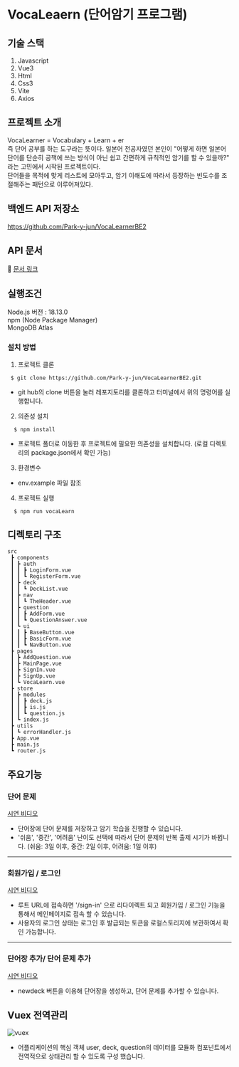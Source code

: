 # VocaLeaern (단어암기 프로그램)
## 기술 스택
1. Javascript
2. Vue3
3. Html
4. Css3
5. Vite
6. Axios
## 프로젝트 소개
VocaLearner = Vocabulary + Learn + er</br>
즉 단어 공부를 하는 도구라는 뜻이다. 일본어 전공자였던 본인이 "어떻게 하면 일본어 단어를 단순히 공책에 쓰는 방식이 아닌 쉽고 간편하게 규칙적인 암기를 할 수 있을까?" 라는 고민에서 시작된 프로젝트이다.</br>
단어들을 목적에 맞게 리스트에 모아두고, 암기 이해도에 따라서 등장하는 빈도수를 조절해주는 패턴으로 이루어져있다.
## 백엔드 API 저장소
https://github.com/Park-y-jun/VocaLearnerBE2
## API 문서
🔗 [문서 링크](https://honored-hare-249.notion.site/VocaLeaner-API-c722386c83eb4ea582df6697ea32c012?pvs=4)
## 실행조건
Node.js 버전 : 18.13.0<br>
npm (Node Package Manager)<br>
MongoDB Atlas
### 설치 방법
1. 프로젝트 클론

```
 $ git clone https://github.com/Park-y-jun/VocaLearnerBE2.git
```
- git hub의 clone 버튼을 눌러 레포지토리를 클론하고 터미널에서 위의 명령어를 실행합니다.

2. 의존성 설치
```
  $ npm install
```
- 프로젝트 폴더로 이동한 후 프로젝트에 필요한 의존성을 설치합니다. (로컬 디렉토리의 package.json에서 확인 가능)
  
3. 환경변수  
- env.example 파일 참조

4. 프로젝트 실행
```
  $ npm run vocaLearn
```  
## 디렉토리 구조
```
src
 ┣ components
 ┃ ┣ auth
 ┃ ┃ ┣ LoginForm.vue
 ┃ ┃ ┗ RegisterForm.vue
 ┃ ┣ deck
 ┃ ┃ ┗ DeckList.vue
 ┃ ┣ nav
 ┃ ┃ ┗ TheHeader.vue
 ┃ ┣ question
 ┃ ┃ ┣ AddForm.vue
 ┃ ┃ ┗ QuestionAnswer.vue
 ┃ ┗ ui
 ┃ ┃ ┣ BaseButton.vue
 ┃ ┃ ┣ BasicForm.vue
 ┃ ┃ ┗ NavButton.vue
 ┣ pages
 ┃ ┣ AddQuestion.vue
 ┃ ┣ MainPage.vue
 ┃ ┣ SignIn.vue
 ┃ ┣ SignUp.vue
 ┃ ┗ VocaLearn.vue
 ┣ store
 ┃ ┣ modules
 ┃ ┃ ┣ deck.js
 ┃ ┃ ┣ is.js
 ┃ ┃ ┗ question.js
 ┃ ┗ index.js
 ┣ utils
 ┃ ┗ errorHandler.js
 ┣ App.vue
 ┣ main.js
 ┗ router.js
```
## 주요기능 
### 단어 문제 
[시연 비디오](https://github.com/Park-y-jun/VocaLeaernwithVue/assets/112556759/9b25aadf-0c7a-4c0d-9668-6e54adb1e62c)

- 단어장에 단어 문제를 저장하고 암기 학습을 진행할 수 있습니다.
- '쉬움', '중간', '어려움' 난이도 선택에 따라서 단어 문제의 반복 출제 시기가 바뀝니다. (쉬움: 3일 이후, 중간: 2일 이후, 어려움: 1일 이후)
___
### 회원가입 / 로그인
[시연 비디오](https://github.com/Park-y-jun/VocaLeaernwithVue/assets/112556759/f29853a7-1ee2-4c1f-b84e-38a54564b5bd)
- 루트 URL에 접속하면 '/sign-in' 으로 리다이렉트 되고 회원가입 / 로그인 기능을 통해서 메인페이지로 접속 할 수 있습니다.
- 사용자의 로그인 상태는 로그인 후 발급되는 토큰을 로컬스토리지에 보관하여서 확인 가능합니다.
___
### 단어장 추가/ 단어 문제 추가
[시연 비디오](https://github.com/Park-y-jun/VocaLeaernwithVue/assets/112556759/cd7bc0d2-e885-4e1e-9493-4fef27d4ecc2)
- newdeck 버튼을 이용해 단어장을 생성하고, 단어 문제를 추가할 수 있습니다.
## Vuex 전역관리
![vuex](https://github.com/Park-y-jun/VocaLeaernwithVue/assets/112556759/8b8c53fc-1a93-4968-aa2e-5697f6756480)
- 어플리케이션의 핵심 객체 user, deck, question의 데이터를 모듈화 컴포넌트에서 전역적으로 상태관리 할 수 있도록 구성 했습니다.


